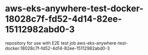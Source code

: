 # aws-eks-anywhere-test-docker-18028c7f-fd52-4d14-82ee-15112982abd0-3
repository for use with E2E test job aws-eks-anywhere-test-docker:18028c7f-fd52-4d14-82ee-15112982abd0-3

